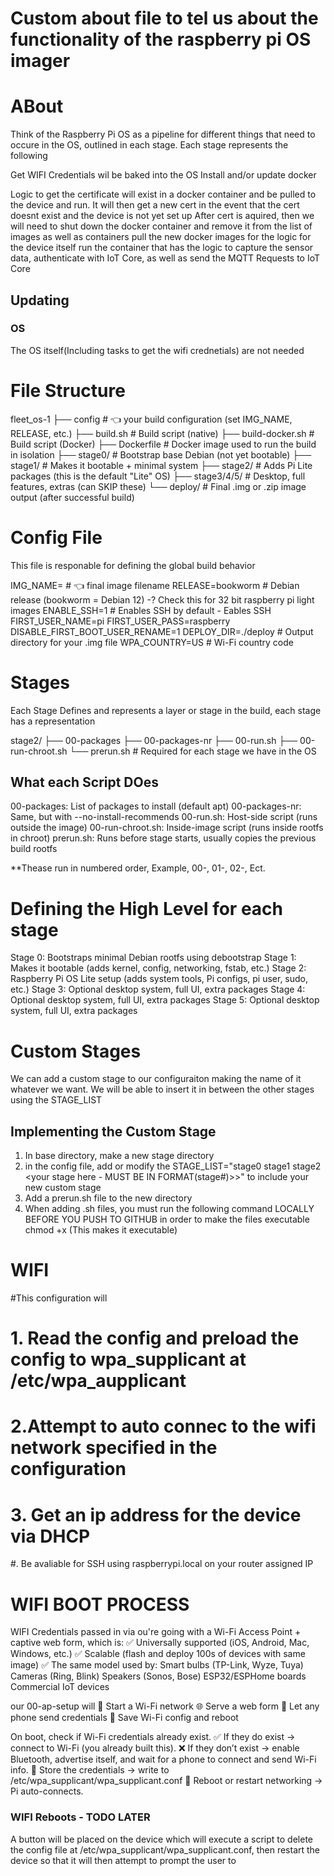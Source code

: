# Custom about file to tel us about the functionality of the raspberry pi OS imager

# ABout
Think of the Raspberry Pi OS as a pipeline for different things that need to occure in the OS, outlined in each stage. Each stage represents the following

Get WIFI Credentials wil be baked into the OS
Install and/or update docker

Logic to get the certificate will exist in a docker container and be pulled to the device and run. It will then get a new cert in the event that the cert doesnt exist and the device is not yet set up
After cert is aquired, then we will need to shut down the docker container and remove it from the list of images as well as containers
pull the new docker images for the logic for the device itself
run the container that has the logic to capture the sensor data, authenticate with IoT Core, as well as send the MQTT Requests to IoT Core

## Updating
### OS
The OS itself(Including tasks to get the wifi crednetials) are not needed

# File Structure
fleet_os-1
├── config                # 👈 your build configuration (set IMG_NAME, RELEASE, etc.)
├── build.sh              # Build script (native)
├── build-docker.sh       # Build script (Docker)
├── Dockerfile            # Docker image used to run the build in isolation
├── stage0/               # Bootstrap base Debian (not yet bootable)
├── stage1/               # Makes it bootable + minimal system
├── stage2/               # Adds Pi Lite packages (this is the default "Lite" OS)
├── stage3/4/5/           # Desktop, full features, extras (can SKIP these)
└── deploy/               # Final .img or .zip image output (after successful build)

# Config File
This file is responable for defining the global build behavior

IMG_NAME=<Your Image Name>       # 👈 final image filename
RELEASE=bookworm             # Debian release (bookworm = Debian 12) -? Check this for 32 bit raspberry pi light images
ENABLE_SSH=1                 # Enables SSH by default - Eables SSH
FIRST_USER_NAME=pi
FIRST_USER_PASS=raspberry
DISABLE_FIRST_BOOT_USER_RENAME=1
DEPLOY_DIR=./deploy          # Output directory for your .img file
WPA_COUNTRY=US               # Wi-Fi country code



# Stages
Each Stage Defines and represents a layer or stage in the build, each stage has a representation

stage2/
├── 00-packages
├── 00-packages-nr
├── 00-run.sh
├── 00-run-chroot.sh
└── prerun.sh                # Required for each stage we have in the OS

## What each Script DOes
00-packages: List of packages to install (default apt)
00-packages-nr: Same, but with --no-install-recommends
00-run.sh: Host-side script (runs outside the image)
00-run-chroot.sh: Inside-image script (runs inside rootfs in chroot)
prerun.sh: Runs before stage starts, usually copies the previous build rootfs

**Thease run in numbered order, Example, 00-, 01-, 02-, Ect. 

# Defining the High Level for each stage

Stage 0: Bootstraps minimal Debian rootfs using debootstrap
Stage 1: Makes it bootable (adds kernel, config, networking, fstab, etc.)
Stage 2: Raspberry Pi OS Lite setup (adds system tools, Pi configs, pi user, sudo, etc.)
Stage 3: Optional desktop system, full UI, extra packages
Stage 4: Optional desktop system, full UI, extra packages
Stage 5: Optional desktop system, full UI, extra packages

# Custom Stages
We can add a custom stage to our configuraiton making the name of it whatever we want. 
We will be able to insert it in between the other stages using the STAGE_LIST 

## Implementing the Custom Stage
1. In base directory, make a new stage directory
2. in the config file, add or modify the STAGE_LIST="stage0 stage1 stage2 <your stage here - MUST BE IN FORMAT(stage#)>>" to include your new custom stage
2. Add a prerun.sh file to the new directory
4. When adding .sh files, you must run the following command LOCALLY BEFORE YOU PUSH TO GITHUB in order to make the files executable chmod +x <File PAth> (This makes it executable)

# WIFI
#This configuration will
# 1. Read the config and preload the config to wpa_supplicant at /etc/wpa_aupplicant
# 2.Attempt to auto connec to the wifi network specified in the configuration
# 3. Get an ip address for the device via DHCP
#. Be avaliable for SSH using raspberrypi.local on your router assigned IP


# WIFI BOOT PROCESS
WIFI Credentials passed in via ou're going with a Wi-Fi Access Point + captive web form, which is:
✅ Universally supported (iOS, Android, Mac, Windows, etc.)
✅ Scalable (flash and deploy 100s of devices with same image)
✅ The same model used by:
Smart bulbs (TP-Link, Wyze, Tuya)
Cameras (Ring, Blink)
Speakers (Sonos, Bose)
ESP32/ESPHome boards
Commercial IoT devices

 our 00-ap-setup will 
 🔌 Start a Wi-Fi network
🌐 Serve a web form
📶 Let any phone send credentials
💾 Save Wi-Fi config and reboot




On boot, check if Wi-Fi credentials already exist.
✅ If they do exist → connect to Wi-Fi (you already built this).
❌ If they don’t exist → enable Bluetooth, advertise itself, and wait for a phone to connect and send Wi-Fi info.
🧠 Store the credentials → write to /etc/wpa_supplicant/wpa_supplicant.conf
🔁 Reboot or restart networking → Pi auto-connects.

### WIFI Reboots - TODO LATER
A button will be placed on the device which will execute a script to delete the config file at /etc/wpa_supplicant/wpa_supplicant.conf, then restart the device so that it will then attempt to prompt the user to 